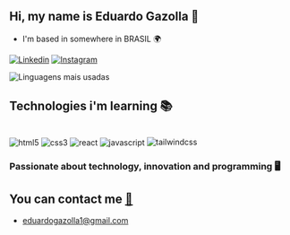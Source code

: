 ## Hi, my name is Eduardo Gazolla 👋
- I'm based in somewhere in BRASIL 🌍

[![Linkedin](https://img.shields.io/badge/Linkedin-%230077B5.svg?logo=linkedin&logoColor=white)](https://www.linkedin.com/in/eduardogazolla/)
[![Instagram](https://img.shields.io/badge/Instagram-%23E4405F.svg?logo=Instagram&logoColor=white)](https://www.instagram.com/eduardogazolla/)

![Linguagens mais usadas](https://github-readme-stats.vercel.app/api/top-langs/?username=eduardogazolla&layout=compact)

## Technologies i'm learning 📚

<div style="display: inline-block"><br/>
<img align= "center" alt="html5" src="https://img.shields.io/badge/HTML-%23E34F26.svg?logo=html5&logoColor=white"/>
<img align= "center" alt="css3" src="https://img.shields.io/badge/CSS-1572B6?logo=css3&logoColor=fff"/>
<img align= "center" alt="react" src="https://img.shields.io/badge/React-%2320232a.svg?logo=react&logoColor=%2361DAFB"/>
<img align= "center" alt="javascript" src="https://img.shields.io/badge/JavaScript-F7DF1E?logo=javascript&logoColor=000"/>
<img aling= "center" alt="tailwindcss" src="https://img.shields.io/badge/Tailwind%20CSS-%2338B2AC.svg?logo=tailwind-css&logoColor=white"/>
</div><br/>

### Passionate about technology, innovation and programming 🖥️

## You can contact me [📩](https://eduardogazolla.vercel.app)
- eduardogazolla1@gmail.com
